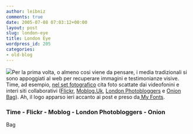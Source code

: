```yaml
---
author: leibniz
comments: true
date: 2005-07-08 07:03:12+00:00
layout: post
slug: london-eye
title: London Eye
wordpress_id: 205
categories:
- old-blog
---
```


![](http://www.myfonts.com/images/family/p22/underground.gif)Per la prima volta, o almeno cosi viene da pensare,
i media
tradizionali si sono appoggiati al web per recuperare immagini e
testimonianze visive. Time, ad esempio, [nel set
fotografico](http://www.time.com/time/2005/london/eyewitness/) cita foto scattate dai videofonini e interi siti
collaborativi ([Flickr](http://flickr.com/groups/bomb/pool/), [Moblog.Uk](http://moblog.co.uk/), [London
Photobloggers](http://london.photobloggers.org/) e [Onion Bag](http://www.onionbagblog.com)). Ah, il logo
apparso ieri accanto ai post e preso da[ My Fonts](http://myfonts.com).  



### Time - Flickr - Moblog - London Photobloggers - Onion
Bag

